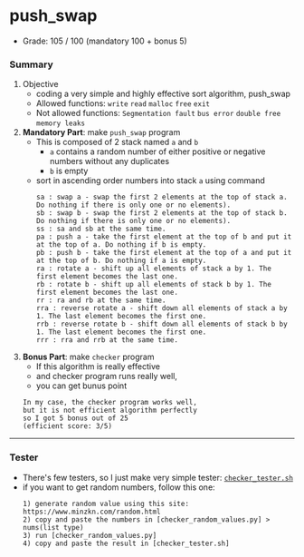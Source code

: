 # push_swap
* Grade: 105 / 100 (mandatory 100 + bonus 5)

### Summary
1. Objective
   * coding a very simple and highly effective sort algorithm, push_swap
   * Allowed functions: `write` `read` `malloc` `free` `exit`
   * Not allowed functions: `Segmentation fault` `bus error` `double free` `memory leaks`
2. **Mandatory Part**: make `push_swap` program
   * This is composed of 2 stack named `a` and `b`
     * `a` contains a random number of either positive or negative numbers without any duplicates
     * `b` is empty
   * sort in ascending order numbers into stack `a` using command
     ```
     sa : swap a - swap the first 2 elements at the top of stack a. Do nothing if there is only one or no elements).
     sb : swap b - swap the first 2 elements at the top of stack b. Do nothing if there is only one or no elements).
     ss : sa and sb at the same time.
     pa : push a - take the first element at the top of b and put it at the top of a. Do nothing if b is empty.
     pb : push b - take the first element at the top of a and put it at the top of b. Do nothing if a is empty.
     ra : rotate a - shift up all elements of stack a by 1. The first element becomes the last one.
     rb : rotate b - shift up all elements of stack b by 1. The first element becomes the last one.
     rr : ra and rb at the same time.
     rra : reverse rotate a - shift down all elements of stack a by 1. The last element becomes the first one.
     rrb : reverse rotate b - shift down all elements of stack b by 1. The last element becomes the first one.
     rrr : rra and rrb at the same time.
     ```
4. **Bonus Part**: make `checker` program
   * If this algorithm is really effective
   *  and checker program runs really well, 
   *  you can get bunus point
   ```
   In my case, the checker program works well,
   but it is not efficient algorithm perfectly
   so I got 5 bonus out of 25
   (efficient score: 3/5)
   ```

---

### Tester
* There's few testers, so I just make very simple tester: [`checker_tester.sh`](./checker_tester.sh)
* if you want to get random numbers, follow this one:
  ```
  1) generate random value using this site: https://www.minzkn.com/random.html
  2) copy and paste the numbers in [checker_random_values.py] > nums(list type)
  3) run [checker_random_values.py]
  4) copy and paste the result in [checker_tester.sh]
  ```
